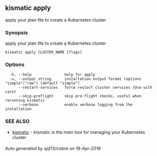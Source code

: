 ## kismatic apply

apply your plan file to create a Kubernetes cluster

### Synopsis

apply your plan file to create a Kubernetes cluster

```
kismatic apply CLUSTER_NAME [flags]
```

### Options

```
  -h, --help               help for apply
  -o, --output string      installation output format (options "simple"|"raw") (default "simple")
      --restart-services   force restart cluster services (Use with care)
      --skip-preflight     skip pre-flight checks, useful when rerunning kismatic
      --verbose            enable verbose logging from the installation
```

### SEE ALSO

* [kismatic](kismatic.md)	 - kismatic is the main tool for managing your Kubernetes cluster

###### Auto generated by spf13/cobra on 18-Apr-2018
